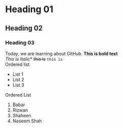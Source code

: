 # Heading 01
## Heading 02
### Heading 03
Today, we are learning about GitHub.
**This is bold text**
<br/>
*This is Italic**
~~this is~~
`this is`
<br/>
Ordered list
- List 1
- List 2
- List 3

Ordered List
1. Babar
2. Rizwan
3. Shaheen
4. Naseem Shah
